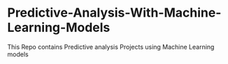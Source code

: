 # Predictive-Analysis-With-Machine-Learning-Models
This Repo contains Predictive analysis Projects using Machine Learning models
